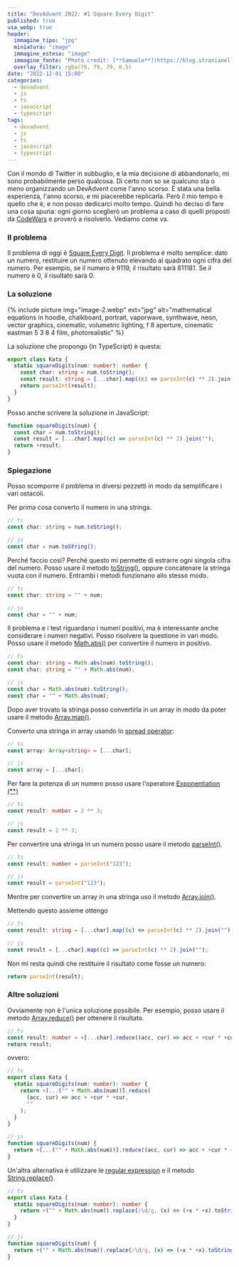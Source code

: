```yaml
---
title: "DevAdvent 2022: #1 Square Every Digit"
published: true
usa_webp: true
header:
  immagine_tipo: "jpg"
  miniatura: "image"
  immagine_estesa: "image"
  immagine_fonte: "Photo credit: [**Samuele**](https://blog.stranianelli.com/)"
  overlay_filter: rgba(79, 79, 79, 0.5)
date: "2022-12-01 15:00"
categories:
  - devadvent
  - js
  - ts
  - javascript
  - typescript
tags:
  - devadvent
  - js
  - ts
  - javascript
  - typescript
---
```


Con il mondo di Twitter in subbuglio, e la mia decisione di abbandonarlo, mi sono probabilmente perso qualcosa. Di certo non so se qualcuno sta o meno organizzando un DevAdvent come l'anno scorso. È stata una bella esperienza, l'anno scorso, e mi piacerebbe replicarla. Però il mio tempo è quello che è, e non posso dedicarci molto tempo. Quindi ho deciso di fare una cosa spuria: ogni giorno sceglierò un problema a caso di quelli proposti da [CodeWars](https://www.codewars.com/) e proverò a risolverlo. Vediamo come va.

### Il problema

Il problema di oggi è [Square Every Digit](https://www.codewars.com/kata/546e2562b03326a88e000020). Il problema è molto semplice: dato un numero, restituire un numero ottenuto elevando al quadrato ogni cifra del numero. Per esempio, se il numero è 9119, il risultato sarà 811181. Se il numero è 0, il risultato sarà 0.

### La soluzione

{% include picture img="image-2.webp" ext="jpg" alt="mathematical equations in hoodie, chalkboard, portrait, vaporwave, synthwave, neon, vector graphics, cinematic, volumetric lighting, f 8 aperture, cinematic eastman 5 3 8 4 film, photorealistic" %}

La soluzione che propongo (in TypeScript) è questa:

```ts
export class Kata {
  static squareDigits(num: number): number {
    const char: string = num.toString();
    const result: string = [...char].map((c) => parseInt(c) ** 2).join("");
    return parseInt(result);
  }
}
```

Posso anche scrivere la soluzione in JavaScript:

```js
function squareDigits(num) {
  const char = num.toString();
  const result = [...char].map((c) => parseInt(c) ** 2).join("");
  return +result;
}
```

### Spiegazione

Posso scomporre il problema in diversi pezzetti in modo da semplificare i vari ostacoli.

Per prima cosa converto il numero in una stringa.

```ts
// ts
const char: string = num.toString();

// js
const char = num.toString();
```

Perché faccio così? Perché questo mi permette di estrarre ogni singola cifra del numero. Posso usare il metodo [toString()](https://developer.mozilla.org/en-US/docs/Web/JavaScript/Reference/Global_Objects/Object/toString), oppure concatenare la stringa vuota con il numero. Entrambi i metodi funzionano allo stesso modo.

```ts
// ts
const char: string = "" + num;

// js
const char = "" + num;
```

Il problema e i test riguardano i numeri positivi, ma è interessante anche considerare i numeri negativi. Posso risolvere la questione in vari modo. Posso usare il metodo [Math.abs()](https://developer.mozilla.org/en-US/docs/Web/JavaScript/Reference/Global_Objects/Math/abs) per convertire il numero in positivo.

```ts
// ts
const char: string = Math.abs(num).toString();
const char: string = "" + Math.abs(num);

// js
const char = Math.abs(num).toString();
const char = "" + Math.abs(num);
```

Dopo aver trovato la stringa posso convertirla in un array in modo da poter usare il metodo [Array.map()](https://developer.mozilla.org/en-US/docs/Web/JavaScript/Reference/Global_Objects/Array/map).

Converto una stringa in array usando lo [spread operator](https://developer.mozilla.org/en-US/docs/Web/JavaScript/Reference/Operators/Spread_syntax):

```ts
// ts
const array: Array<string> = [...char];

// js
const array = [...char];
```

Per fare la potenza di un numero posso usare l'operatore [Exponentiation (\*\*)](https://developer.mozilla.org/en-US/docs/Web/JavaScript/Reference/Operators/Exponentiation)

```ts
// ts
const result: number = 2 ** 3;

// js
const result = 2 ** 3;
```

Per convertire una stringa in un numero posso usare il metodo [parseInt()](https://developer.mozilla.org/en-US/docs/Web/JavaScript/Reference/Global_Objects/parseInt).

```ts
// ts
const result: number = parseInt("123");

// js
const result = parseInt("123");
```

Mentre per convertire un array in una stringa uso il metodo [Array.join()](https://developer.mozilla.org/en-US/docs/Web/JavaScript/Reference/Global_Objects/Array/join).

Mettendo questo assieme ottengo

```ts
// ts
const result: string = [...char].map((c) => parseInt(c) ** 2).join("");

// js
const result = [...char].map((c) => parseInt(c) ** 2).join("");
```

Non mi resta quindi che restituire il risultato come fosse un numero:

```ts
return parseInt(result);
```

### Altre soluzioni

Ovviamente non è l'unica soluzione possibile. Per esempio, posso usare il metodo [Array.reduce()](https://developer.mozilla.org/en-US/docs/Web/JavaScript/Reference/Global_Objects/Array/Reduce) per ottenere il risultato.

```ts
// ts
const result: number = +[...char].reduce((acc, cur) => acc + +cur * +cur, "");
return result;
```

ovvero:

```ts
// ts
export class Kata {
  static squareDigits(num: number): number {
    return +[...("" + Math.abs(num))].reduce(
      (acc, cur) => acc + +cur * +cur,
      ""
    );
  }
}

// js
function squareDigits(num) {
  return +[...("" + Math.abs(num))].reduce((acc, cur) => acc + +cur * +cur, "");
}
```

Un'altra alternativa è utilizzare le [regular expression](https://developer.mozilla.org/en-US/docs/Web/JavaScript/Guide/Regular_Expressions) e il metodo [String.replace()](https://developer.mozilla.org/en-US/docs/Web/JavaScript/Reference/Global_Objects/String/replace).

```ts
// ts
export class Kata {
  static squareDigits(num: number): number {
    return +("" + Math.abs(num)).replace(/\d/g, (x) => (+x * +x).toString());
  }
}

// js
function squareDigits(num) {
  return +("" + Math.abs(num)).replace(/\d/g, (x) => (+x * +x).toString());
}
```
